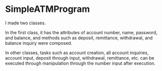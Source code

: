 # SimpleATMProgram

I made two classes.

In the first class, it has the attributes of account number, name, password, and balance, and methods such as deposit, remittance, withdrawal, and balance inquiry were composed.

In other classes, tasks such as account creation, all account inquiries, account input, deposit through input, withdrawal, remittance, etc. can be executed through manipulation through the number input after execution.
